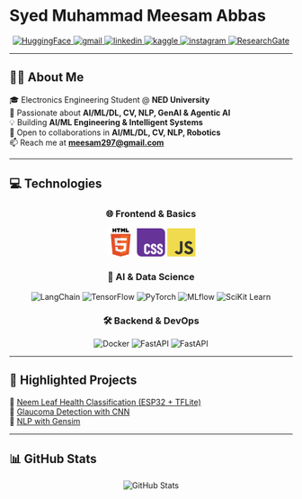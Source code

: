 # Syed Muhammad Meesam Abbas 

<div align="center">
  <a href="https://huggingface.co/imeesam" target="_blank" rel="nofollow noopener noreferrer">
    <img alt="HuggingFace" src="https://img.shields.io/badge/HuggingFace-ffcc00?logo=huggingface&logoColor=black&style=for-the-badge"/>
  </a>
  <a href="mailto:meesam297@gmail.com" target="_blank" rel="nofollow noopener noreferrer">
    <img alt="gmail" src="https://img.shields.io/badge/gmail-%23D14836.svg?&style=for-the-badge&logo=Gmail&logoColor=white"/>
  </a>
  <a href="https://www.linkedin.com/in/meesam-abbas-6b7989257" target="_blank" rel="nofollow noopener noreferrer">
    <img alt="linkedin" src="https://img.shields.io/badge/linkedin-%230077B5.svg?&style=for-the-badge&logo=LinkedIn&logoColor=white"/>
  </a>
  <a href="https://www.kaggle.com/meesamrizvi" target="_blank" rel="nofollow noopener noreferrer">
    <img alt="kaggle" src="https://img.shields.io/badge/Kaggle-20BEFF?logo=kaggle&logoColor=white&style=for-the-badge"/>
  </a>
  <a href="https://www.instagram.com/i._.meesam/" target="_blank" rel="nofollow noopener noreferrer">
    <img alt="instagram" src="https://img.shields.io/badge/Instagram-E4405F?logo=instagram&logoColor=white&style=for-the-badge"/>
  </a>
  <a href="https://www.researchgate.net/profile/Meesam-Abbas-3?ev=hdr_xprf" target="_blank" rel="nofollow noopener noreferrer">
    <img alt="ResearchGate" src="https://img.shields.io/badge/ResearchGate-00CCBB?logo=researchgate&logoColor=white&style=for-the-badge"/>
  </a>
</div>

---

## 👨‍💻 About Me  

🎓 Electronics Engineering Student @ **NED University**  
🚀 Passionate about **AI/ML/DL, CV, NLP, GenAI & Agentic AI**  
💡 Building **AI/ML Engineering & Intelligent Systems**  
🤝 Open to collaborations in **AI/ML/DL, CV, NLP, Robotics**  
📫 Reach me at **meesam297@gmail.com**

---

## 💻 Technologies  

<div align="center">
  
  ### 🌐 Frontend & Basics
  <p>
    <img width="50px" height="50px" src="https://raw.githubusercontent.com/github/explore/80688e429a7d4ef2fca1e82350fe8e3517d3494d/topics/html/html.png" alt="HTML"/>
    <img width="50px" height="50px" src="https://raw.githubusercontent.com/github/explore/80688e429a7d4ef2fca1e82350fe8e3517d3494d/topics/css/css.png" alt="CSS"/>
    <img width="50px" height="50px" src="https://raw.githubusercontent.com/github/explore/80688e429a7d4ef2fca1e82350fe8e3517d3494d/topics/javascript/javascript.png" alt="JavaScript"/>
  </p>

  ### 🤖 AI & Data Science
  <p>
    <img width="50px" height="50px" src="https://avatars.githubusercontent.com/u/126733545?s=48&v=4" alt="LangChain"/>
    <img width="50px" height="50px" src="https://avatars.githubusercontent.com/u/15658638?s=200&v=4" alt="TensorFlow"/>
    <img width="50px" height="50px" src="https://avatars.githubusercontent.com/u/21003710?s=200&v=4" alt="PyTorch"/>
    <img width="50px" height="50px" src="https://avatars.githubusercontent.com/u/39938107?s=200&v=4" alt="MLflow"/>
    <img width="50px" height="50px" src="https://avatars.githubusercontent.com/u/365630?s=200&v=4" alt="SciKit Learn"/>
    

  ### 🛠️ Backend & DevOps
  <p>
    <img width="50px" height="50px" src="https://avatars.githubusercontent.com/u/5429470?s=200&v=4" alt="Docker"/>
    <img width="50px" height="50px" src="https://avatars.githubusercontent.com/u/156354296?s=200&v=4" alt="FastAPI"/>
    <img width="50px" height="50px" src="https://avatars.githubusercontent.com/u/2232217?s=200&v=4" alt="FastAPI"/>
    
  </p>

</div>


---

## 🚀 Highlighted Projects  

🌟 [Neem Leaf Health Classification (ESP32 + TFLite)](https://github.com/imeesam/neem_leave_detection)  
🌟 [Glaucoma Detection with CNN](https://github.com/imeesam/Glaucoma_Detection)  
🌟 [NLP with Gensim](https://github.com/imeesam/NLP_with_Gensim)  

---

## 📊 GitHub Stats  

<p align="center">
  <img src="https://github-readme-stats.vercel.app/api?username=imeesam&show_icons=true&theme=dark" alt="GitHub Stats" />
</p>

